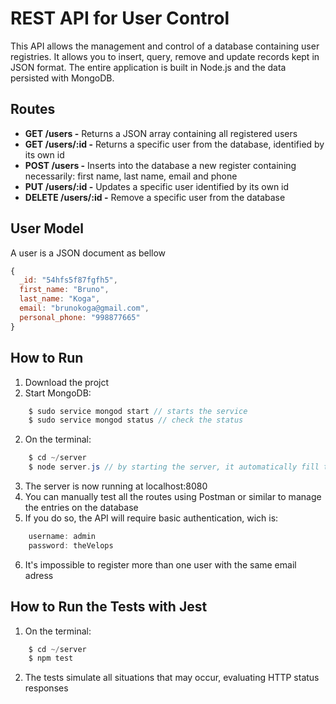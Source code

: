 # REST API for User Control


This API allows the management and control of a database containing user registries. It allows you to insert, query, remove and update records kept in JSON format. The entire application is built in Node.js and the data persisted with MongoDB.


## Routes

- **GET /users -** Returns a JSON array containing all registered users
- **GET /users/:id -** Returns a specific user from the database, identified by its own id
- **POST /users -** Inserts into the database a new register containing necessarily: first name, last name, email and phone
- **PUT /users/:id -** Updates a specific user identified by its own id
- **DELETE /users/:id -** Remove a specific user from the database

## User Model

A user is a JSON document as bellow

```javascript
{
  _id: "54hfs5f87fgfh5",
  first_name: "Bruno",
  last_name: "Koga",
  email: "brunokoga@gmail.com",
  personal_phone: "998877665"
}
```

## How to Run

1. Download the projct
2. Start MongoDB:
```java
    $ sudo service mongod start // starts the service
    $ sudo service mongod status // check the status
```
2. On the terminal:
```java
    $ cd ~/server
    $ node server.js // by starting the server, it automatically fill the database with 50 random users from FakerJS
```
3. The server is now running at localhost:8080
4. You can manually test all the routes using Postman or similar to manage the entries on the database
5. If you do so, the API will require basic authentication, wich is:
```java
    username: admin
    password: theVelops
```
6. It's impossible to register more than one user with the same email adress

## How to Run the Tests with Jest

1. On the terminal:
```java
    $ cd ~/server
    $ npm test
```
2. The tests simulate all situations that may occur, evaluating HTTP status responses

